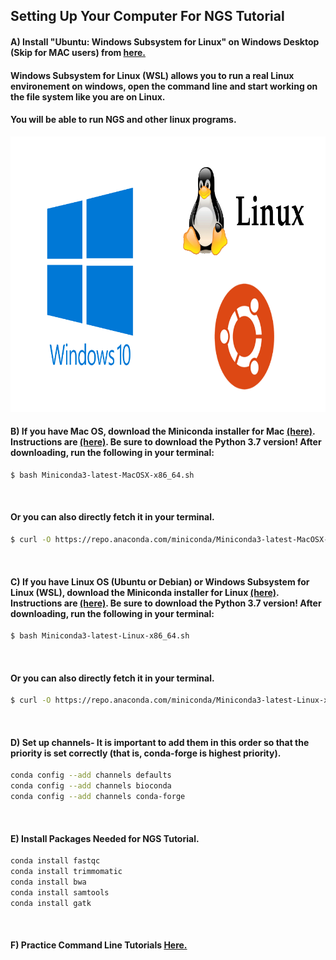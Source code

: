 ## Setting Up Your Computer For NGS Tutorial

#### A) Install "Ubuntu: Windows Subsystem for Linux" on Windows Desktop (Skip for MAC users) from [here.](https://www.microsoft.com/en-us/p/ubuntu/9nblggh4msv6?activetab=pivot:overviewtab)
#### Windows Subsystem for Linux (WSL) allows you to run a real Linux environement on windows, open the command line and start working on the file system like you are on Linux. 
#### You will be able to run NGS and other linux programs.
<p align="left">
  <img width="868" height="441" src="https://github.com/jongtaek-kim/Bioinformatics-For-Molecular-Pathologist/blob/33615de48a130b0df82cd93b9bd1fbf628f1e8ba/docs/images/wsl2-logo.png">
</p>

#### B) If you have Mac OS, download the Miniconda installer for Mac [(here)](https://docs.conda.io/en/latest/miniconda.html). Instructions are [(here)](https://conda.io/projects/conda/en/latest/user-guide/install/macos.html). Be sure to download the Python 3.7 version! After downloading, run the following in your terminal:
```bash
$ bash Miniconda3-latest-MacOSX-x86_64.sh
```
&nbsp;  
#### Or you can also directly fetch it in your terminal.
```bash
$ curl -O https://repo.anaconda.com/miniconda/Miniconda3-latest-MacOSX-x86_64.sh
```
&nbsp;  

#### C) If you have Linux OS (Ubuntu or Debian) or Windows Subsystem for Linux (WSL), download the Miniconda installer for Linux [(here)](https://docs.conda.io/en/latest/miniconda.html). Instructions are [(here)](https://conda.io/projects/conda/en/latest/user-guide/install/linux.html#install-linux-silent). Be sure to download the Python 3.7 version! After downloading, run the following in your terminal:
```bash
$ bash Miniconda3-latest-Linux-x86_64.sh
```
&nbsp;  
#### Or you can also directly fetch it in your terminal.
```bash
$ curl -O https://repo.anaconda.com/miniconda/Miniconda3-latest-Linux-x86_64.sh
```
&nbsp;  

#### D) Set up channels- It is important to add them in this order so that the priority is set correctly (that is, conda-forge is highest priority).
```bash
conda config --add channels defaults
conda config --add channels bioconda
conda config --add channels conda-forge
```
&nbsp; 

#### E) Install Packages Needed for NGS Tutorial.
```bash
conda install fastqc
conda install trimmomatic
conda install bwa
conda install samtools
conda install gatk
```
&nbsp; 

#### F) Practice Command Line Tutorials [Here.](Command-Line-Coding/README.md)
